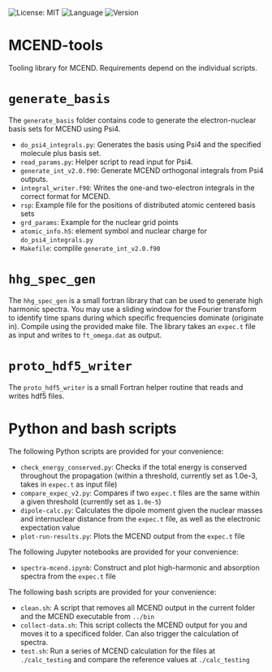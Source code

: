 ![License: MIT](https://img.shields.io/github/license/MCEND-hub/MCEND-tools)
![Language](https://img.shields.io/github/languages/top/MCEND-hub/MCEND-tools)
![Version](https://img.shields.io/github/v/tag/MCEND-hub/MCEND-tools)

# MCEND-tools

Tooling library for MCEND. Requirements depend on the individual scripts.

# `generate_basis`

The `generate_basis` folder contains code to generate the electron-nuclear basis sets for MCEND using Psi4.
- `do_psi4_integrals.py`: Generates the basis using Psi4 and the specified molecule plus basis set.
- `read_params.py`: Helper script to read input for Psi4.
- `generate_int_v2.0.f90`: Generate MCEND orthogonal integrals from Psi4 outputs.
- `integral_writer.f90`: Writes the one-and two-electron integrals in the correct format for MCEND.
- `rsp`: Example file for the positions of distributed atomic centered basis sets
- `grd_params`: Example for the nuclear grid points
- `atomic_info.h5`: element symbol and nuclear charge for `do_psi4_integrals.py`
- `Makefile`: complile `generate_int_v2.0.f90`

# `hhg_spec_gen`

The `hhg_spec_gen` is a small fortran library that can be used to generate high harmonic spectra. You may use a sliding window for the Fourier transform to identify time spans during which specific frequencies dominate (originate in). Compile using the provided make file.
The library takes an `expec.t` file as input and writes to `ft_omega.dat` as output.

# `proto_hdf5_writer`

The `proto_hdf5_writer` is a small Fortran helper routine that reads and writes hdf5 files.

# Python and bash scripts

The following Python scripts are provided for your convenience:
- `check_energy_conserved.py`: Checks if the total energy is conserved throughout the propagation (within a threshold, currently set as 1.0e-3, takes in `expec.t` as input file)
- `compare_expec_v2.py`: Compares if two `expec.t` files are the same within a given threshold (currently set as `1.0e-5`)
- `dipole-calc.py`: Calculates the dipole moment given the nuclear masses and internuclear distance from the `expec.t` file, as well as the electronic expectation value
- `plot-run-results.py`: Plots the MCEND output from the `expec.t` file

The following Jupyter notebooks are provided for your convenience:
- `spectra-mcend.ipynb`: Construct and plot high-harmonic and absorption spectra from the `expec.t` file

The following bash scripts are provided for your convenience:
- `clean.sh`: A script that removes all MCEND output in the current folder and the MCEND executable from `../bin`
- `collect-data.sh`: This script collects the MCEND output for you and moves it to a specificed folder. Can also trigger the calculation of spectra.
- `test.sh`: Run a series of MCEND calculation for the files at `./calc_testing` and compare the reference values at `./calc_testing`

